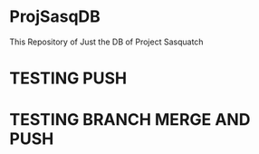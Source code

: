 # ProjSasqDB
This Repository of Just the DB of Project Sasquatch

# TESTING PUSH

# TESTING BRANCH MERGE AND PUSH

